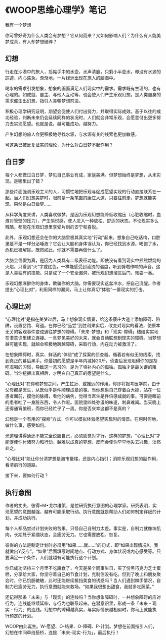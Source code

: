 # 《WOOP思维心理学》笔记

我有一个梦想

你可曾好奇为什么人类会有梦想？它从何而来？又如何影响人们？为什么有人能美梦成真，有人却梦想破碎？

## 幻想

行走在沙漠中的旅人，摇晃手中的水壶，水声清脆，只剩小半壶水，却没有水源的踪迹，内心焦急。渐渐地，一片绿洲出现在旅人的脑海中。

喝水的需求引发想象，想象的画面满足人们现实中的需求。需求既有生理的，也有心理的。如成就、自主、与他人互动等，也会使人们产生乐观幻想。是人类自身的需求催生出幻想，指引人类朝梦想前进。

积极心理学研究证明，期望会促使人们付出努力，并取得实际成效。基于以往的成功经验，判断未来仍会延续同样的状况时，人们就会非常乐观，会愿意付出更多努力去实现愿望。也就是说，越可能成功，越努力。

产生幻想的旅人会更积极地寻找水源，与水源有关的线索也更加敏感。

可这条已被反复证实的理论，为什么对白日梦不起作用？

## 白日梦

每个人都做过白日梦，梦见自己事业有成，家庭美满。但梦想始终是梦想，从未实现。是哪里出了错？

那些片面强调乐观主义的人，习惯性地把乐观与促成愿望实现的行动直接联系在一起。当人们幻想美梦时，眼前是一条笔直的康庄大道，只要往前走，梦想就能实现。果然是白日做梦……

从科学角度来讲，人类喜欢做梦，是因为乐观幻想能降低收缩压（心脏收缩时，血液对管壁的压力），产生愉悦感，使人进入一种放松、舒适的状态。不论现实多么残酷，都能在乐观幻想里享受片刻的安宁和喜悦。

此外，乐观幻想还会在你的大脑里极其真实地“行动”起来。想象自己吃话梅，口腔里是不是一样分泌唾液？它会让大脑和身体误认为，你已经找到水源，喝饱了水，危机已被解除。既然如此，你就不需要再做什么了。

大脑会信假为真，是因为人类具有二级表征功能。即使没有看到现实中熊熊燃烧的火焰，只看到“火”字或红色，一样能感受到滚烫的温度，听到劈啪作响的声音。这是人类独有的技能。只是成了一个安全漏洞，被乐观幻想溜进后门，戏耍一番。

乐观幻想麻醉你的身体，欺骗你的大脑。你需要现实这盆冷水，把自己浇醒。作者提出“心理比对”，利用同样的漏洞，马上让你真切“体验”一番现实的打击。

## 心理比对

“心理比对”是指在美梦过后，马上想象现实情景，给这条康庄大道上添加障碍、陷阱，设置岔路、弯道。在你已经“品尝”到胜利果实后，改变对现实的看法，使原本无关的客观事件变成通往梦想的障碍。「未来-梦想」和「现实-障碍」结结实实地在潜意识里建立连接。一旦梦见美好的未来，就会自动联想到现实的障碍。当梦想越可能实现，就越会积极地跨越障碍，采取行动，内在动力被激活了。

在想象障碍时，真实、鲜活的“体验”成了探案的侦查器。循着若有似无的线索，找到真正的幕后黑手。你最初的愿望是半年内减掉20斤，侦查后发现阻碍你的是胡吃海喝的习惯，导致这一恶习的，是为了填补内心的孤独。孤独才是最关键的阻碍。当你挖掘出真相后，才明白自己真正的愿望是什么。

   “心理比对”在你和梦想之间，产生拉近、或推远的作用。你即将报考医学院，由于父母都是医生，从医似乎是件顺理成章的事。当你想象自己穿着白大褂，站在一位患者面前，摸他的脉搏，看他的病例，觉得当医生是件倍感成就的事。可要是眼前的患者吐了一身脏东西，令人作呕。医院里四处弥漫的味道，刺鼻难闻。当天晚上还得通宵值班，而你已经忙乎了一周。你是否庆幸这都不是真的？

   幻想是一个有用的“探索”方式，你可以模拟体验愿望实现时的情景。在何时何地，做什么事，感受如何。

  光道理讲得通还不能完全说服自己，必须感觉对才行。这样的梦想，“心理比对”才能促使你付诸努力和行动。越难以成真的梦想，反而会使你早早地失去兴趣，淡然处之。

“心理比对”能让你分清梦想是海市蜃楼，还是内心指引；消除乐观幻想的副作用，看清前行的道路。

接下来，要如何行动？

## 执行意图

作者的丈夫，彼得•M•戈尔维策，是位研究执行意图的心理学家。研究表明，实现愿望的意图越强，越有可能采取行动。执行意图就是帮助人们如何制定详细的计划，并成功执行。

每个人都品尝过计划失败的苦果。只怪自己自制力太差。事实是，自制力就像块肌肉，长期处于紧绷状态，会疲劳无力。它也需要放松、恢复。

彼得的方法是制定计划时必须用“如果……就……”的句式，即“如果出现情况X，我就做出Y反应”。“如果”后面填写时间地点、行动方式、身体状况或内心感受等。只要满足一个条件，人们就越有可能执行这个计划。

你已成功坚持三个月里不吃甜食了，今天是某个同事生日，买了份黑巧克力芝士蛋糕，分享给大家，你坚守着自己的节食计划，克制住没有吃。但到了晚上和朋友聚会时，你已饥肠辘辘，此时还能继续抵挡美食的诱惑吗？当人们遇到棘手情况，自制力已疲劳无力，执行意图就能来救场。“如果我很想出甜食，我就多吃蔬菜。”

还记得那条「未来」与「现实」的连线吗？当你想象障碍时，一并想象障碍的应对行为。连线能继续延伸，与行为也联系起来。在潜意识里，形成一条「未来 - 现实 - 行为」的连线。幻想中的障碍越真实，与实际情景越相似时，你马上就能执行预定的计划。

WOOP由此诞生。W-愿望、O-结果、O-障碍、P-计划。梦想在前面指引人们，幻想在中间牵线搭桥，连接「未来-现实-行为」，最后执行！

